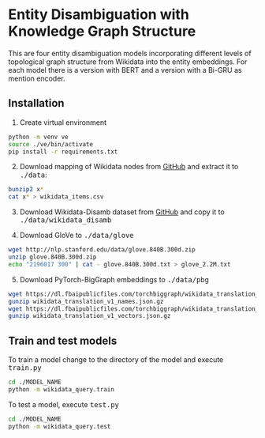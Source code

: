 # Entity Disambiguation with Knowledge Graph Structure

This are four entity disambiguation models incorporating different levels of topological graph structure from Wikidata into the entity embeddings.
For each model there is a version with BERT and a version with a Bi-GRU as mention encoder.

## Installation

1. Create virtual environment

```bash
python -m venv ve
source ./ve/bin/activate
pip install -r requirements.txt
```

2. Download mapping of Wikidata nodes from [GitHub](https://github.com/ContextScout/ned-graphs/tree/master/data) and extract it to <tt>./data</tt>:

```bash
bunzip2 x*
cat x* > wikidata_items.csv
```

3. Download Wikidata-Disamb dataset from [GitHub](https://github.com/ContextScout/ned-graphs/tree/master/dataset) and copy it to <tt>./data/wikidata_disamb</tt>

4. Download GloVe to <tt>./data/glove</tt>

```bash
wget http://nlp.stanford.edu/data/glove.840B.300d.zip
unzip glove.840B.300d.zip
echo "2196017 300" | cat - glove.840B.300d.txt > glove_2.2M.txt
```

5. Download PyTorch-BigGraph embeddings to <tt>./data/pbg</tt>

```bash
wget https://dl.fbaipublicfiles.com/torchbiggraph/wikidata_translation_v1_names.json.gz
gunzip wikidata_translation_v1_names.json.gz
wget https://dl.fbaipublicfiles.com/torchbiggraph/wikidata_translation_v1_vectors.npy.gz
gunzip wikidata_translation_v1_vectors.json.gz
```

## Train and test models

To train a model change to the directory of the model and execute <tt>train.py</tt>

```bash
cd ./MODEL_NAME
python -m wikidata_query.train
```

To test a model, execute <tt>test.py</tt>

```bash
cd ./MODEL_NAME
python -m wikidata_query.test
```
